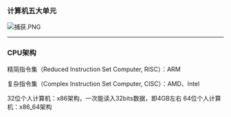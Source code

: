 ### 计算机五大单元
![捕获.PNG](0)
***
### CPU架构
精简指令集（Reduced Instruction Set Computer, RISC）：ARM

复杂指令集（Complex Instruction Set Computer, CISC）：AMD、Intel

32位个人计算机：x86架构，一次能读入32bits数据，即4GB左右
64位个人计算机：x86_64架构


